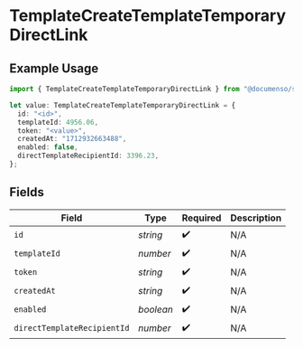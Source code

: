# TemplateCreateTemplateTemporaryDirectLink

## Example Usage

```typescript
import { TemplateCreateTemplateTemporaryDirectLink } from "@documenso/sdk-typescript/models/operations";

let value: TemplateCreateTemplateTemporaryDirectLink = {
  id: "<id>",
  templateId: 4956.06,
  token: "<value>",
  createdAt: "1712932663488",
  enabled: false,
  directTemplateRecipientId: 3396.23,
};
```

## Fields

| Field                       | Type                        | Required                    | Description                 |
| --------------------------- | --------------------------- | --------------------------- | --------------------------- |
| `id`                        | *string*                    | :heavy_check_mark:          | N/A                         |
| `templateId`                | *number*                    | :heavy_check_mark:          | N/A                         |
| `token`                     | *string*                    | :heavy_check_mark:          | N/A                         |
| `createdAt`                 | *string*                    | :heavy_check_mark:          | N/A                         |
| `enabled`                   | *boolean*                   | :heavy_check_mark:          | N/A                         |
| `directTemplateRecipientId` | *number*                    | :heavy_check_mark:          | N/A                         |
